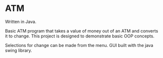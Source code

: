 # ATM
Written in Java.

Basic ATM program that takes a value of money out of an ATM and converts it to change. This project is designed to demonstrate basic OOP concepts.

Selections for change can be made from the menu. GUI built with the java swing library.
